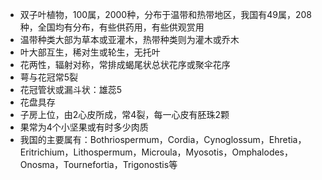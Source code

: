 * 双子叶植物，100属，2000种，分布于温带和热带地区，我国有49属，208种，全国均有分布，有些供药用，有些供观赏用
* 温带种类大部为草本或亚灌木，热带种类则为灌木或乔木
* 叶大部互生，稀对生或轮生，无托叶
* 花两性，辐射对称，常排成蝎尾状总状花序或聚伞花序
* 萼与花冠常5裂
* 花冠管状或漏斗状：雄蕊5
* 花盘具存
* 子房上位，由2心皮所成，常4裂，每一心皮有胚珠2颗
* 果常为4个小坚果或有时多少肉质
* 我国的主要属有：Bothriospermum，Cordia，Cynoglossum，Ehretia，Eritrichium，Lithospermum，Microula，Myosotis，Omphalodes，Onosma，Tournefortia，Trigonostis等